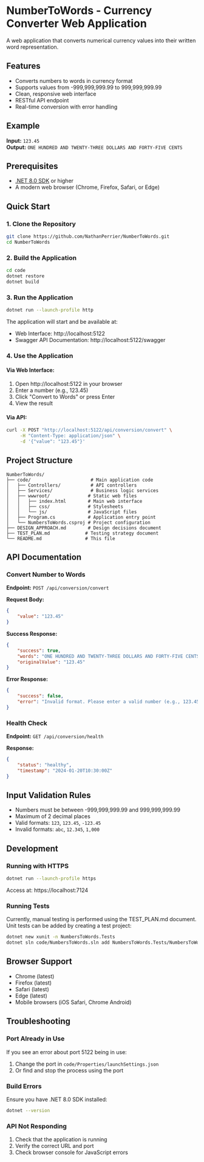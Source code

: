 # NumberToWords - Currency Converter Web Application

A web application that converts numerical currency values into their written word representation.

## Features

- Converts numbers to words in currency format
- Supports values from -999,999,999.99 to 999,999,999.99
- Clean, responsive web interface
- RESTful API endpoint
- Real-time conversion with error handling

## Example

**Input:** `123.45`  
**Output:** `ONE HUNDRED AND TWENTY-THREE DOLLARS AND FORTY-FIVE CENTS`

## Prerequisites

- [.NET 8.0 SDK](https://dotnet.microsoft.com/download/dotnet/8.0) or higher
- A modern web browser (Chrome, Firefox, Safari, or Edge)

## Quick Start

### 1. Clone the Repository
```bash
git clone https://github.com/NathanPerrier/NumberToWords.git
cd NumberToWords
```

### 2. Build the Application
```bash
cd code
dotnet restore
dotnet build
```

### 3. Run the Application
```bash
dotnet run --launch-profile http
```

The application will start and be available at:
- Web Interface: http://localhost:5122
- Swagger API Documentation: http://localhost:5122/swagger

### 4. Use the Application

#### Via Web Interface:
1. Open http://localhost:5122 in your browser
2. Enter a number (e.g., 123.45)
3. Click "Convert to Words" or press Enter
4. View the result

#### Via API:
```bash
curl -X POST "http://localhost:5122/api/conversion/convert" \
     -H "Content-Type: application/json" \
     -d '{"value": "123.45"}'
```

## Project Structure

```
NumberToWords/
├── code/                      # Main application code
│   ├── Controllers/           # API controllers
│   ├── Services/              # Business logic services
│   ├── wwwroot/              # Static web files
│   │   ├── index.html        # Main web interface
│   │   ├── css/              # Stylesheets
│   │   └── js/               # JavaScript files
│   ├── Program.cs            # Application entry point
│   └── NumbersToWords.csproj # Project configuration
├── DESIGN_APPROACH.md        # Design decisions document
├── TEST_PLAN.md             # Testing strategy document
└── README.md                # This file
```

## API Documentation

### Convert Number to Words

**Endpoint:** `POST /api/conversion/convert`

**Request Body:**
```json
{
    "value": "123.45"
}
```

**Success Response:**
```json
{
    "success": true,
    "words": "ONE HUNDRED AND TWENTY-THREE DOLLARS AND FORTY-FIVE CENTS",
    "originalValue": "123.45"
}
```

**Error Response:**
```json
{
    "success": false,
    "error": "Invalid format. Please enter a valid number (e.g., 123.45)"
}
```

### Health Check

**Endpoint:** `GET /api/conversion/health`

**Response:**
```json
{
    "status": "healthy",
    "timestamp": "2024-01-20T10:30:00Z"
}
```

## Input Validation Rules

- Numbers must be between -999,999,999.99 and 999,999,999.99
- Maximum of 2 decimal places
- Valid formats: `123`, `123.45`, `-123.45`
- Invalid formats: `abc`, `12.345`, `1,000`

## Development

### Running with HTTPS
```bash
dotnet run --launch-profile https
```
Access at: https://localhost:7124

### Running Tests
Currently, manual testing is performed using the TEST_PLAN.md document. Unit tests can be added by creating a test project:

```bash
dotnet new xunit -n NumbersToWords.Tests
dotnet sln code/NumbersToWords.sln add NumbersToWords.Tests/NumbersToWords.Tests.csproj
```

## Browser Support

- Chrome (latest)
- Firefox (latest)
- Safari (latest)
- Edge (latest)
- Mobile browsers (iOS Safari, Chrome Android)

## Troubleshooting

### Port Already in Use
If you see an error about port 5122 being in use:
1. Change the port in `code/Properties/launchSettings.json`
2. Or find and stop the process using the port

### Build Errors
Ensure you have .NET 8.0 SDK installed:
```bash
dotnet --version
```

### API Not Responding
1. Check that the application is running
2. Verify the correct URL and port
3. Check browser console for JavaScript errors

